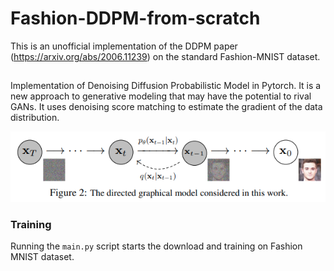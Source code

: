 # Fashion-DDPM-from-scratch
This is an unofficial implementation of the DDPM paper (https://arxiv.org/abs/2006.11239) on the standard Fashion-MNIST dataset.

## 
Implementation of Denoising Diffusion Probabilistic Model in Pytorch. It is a new approach to generative modeling that may have the potential to rival GANs. It uses denoising score matching to estimate the gradient of the data distribution.

![alt text](image.png)

### Training 
Running the `main.py` script starts the download and training on Fashion MNIST dataset.